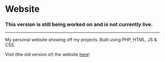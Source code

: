 # Website
### This version is still being worked on and is not currently live. 
---

My personal website showing off my projects. Built using PHP, HTML, JS & CSS.

Visit (the old version of) the website [here](https://not-here.dev)!
